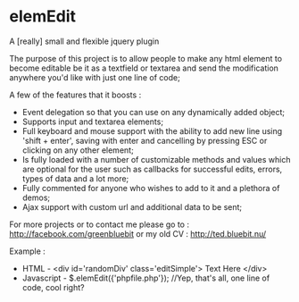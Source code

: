 elemEdit
========

A [really] small and flexible jquery plugin

The purpose of this project is to allow people to make any html element to become editable be it as a textfield or textarea and send the modification anywhere you'd like with just one line of code;

A few of the features that it boosts : 

* Event delegation so that you can use on any dynamically added object;
* Supports input and textarea elements;
* Full keyboard and mouse support with the ability to add new line using 'shift + enter', saving with enter and cancelling by
pressing ESC or clicking on any other element;
* Is fully loaded with a number of customizable methods and values which are optional for the user such as callbacks for
successful edits, errors, types of data and a lot more;
* Fully commented for anyone who wishes to add to it and a plethora of demos;
* Ajax support with custom url and additional data to be sent;

For more projects or to contact me please go to : http://facebook.com/greenbluebit or my old CV : http://ted.bluebit.nu/

Example :

* HTML - &lt;div id='randomDiv' class='editSimple'&gt; Text Here &lt;/div&gt;
* Javascript - $.elemEdit({'phpfile.php'}); //Yep, that's all, one line of code, cool right?
